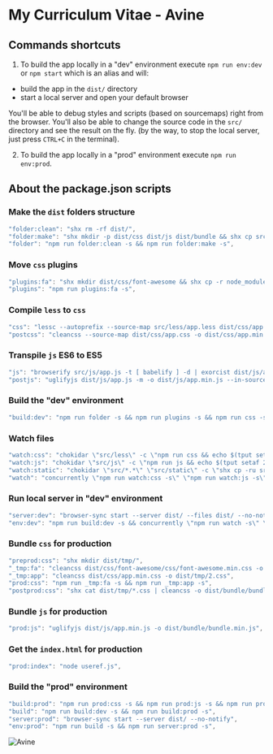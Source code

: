 # My Curriculum Vitae - Avine

## Commands shortcuts

1. To build the app locally in a "dev" environment execute `npm run env:dev` or `npm start` which is an alias and will:
  - build the app in the `dist/` directory
  - start a local server and open your default browser

You'll be able to debug styles and scripts (based on sourcemaps) right from the browser.
You'll also be able to change the source code in the `src/` directory and see the result on the fly.
(by the way, to stop the local server, just press `CTRL+C` in the terminal).

2. To build the app locally in a "prod" environment execute `npm run env:prod`.

## About the package.json scripts

### Make the `dist` folders structure

```javascript
"folder:clean": "shx rm -rf dist/",
"folder:make": "shx mkdir -p dist/css dist/js dist/bundle && shx cp src/*.* dist/ && shx cp -r src/static dist/",
"folder": "npm run folder:clean -s && npm run folder:make -s",
```

### Move `css` plugins

```javascript
"plugins:fa": "shx mkdir dist/css/font-awesome && shx cp -r node_modules/font-awesome/css/ node_modules/font-awesome/fonts/ dist/css/font-awesome/",
"plugins": "npm run plugins:fa -s",
```

### Compile `less` to `css`

```javascript
"css": "lessc --autoprefix --source-map src/less/app.less dist/css/app.css",
"postcss": "cleancss --source-map dist/css/app.css -o dist/css/app.min.css",
```

### Transpile `js` ES6 to ES5

```javascript
"js": "browserify src/js/app.js -t [ babelify ] -d | exorcist dist/js/app.js.map > dist/js/app.js",
"postjs": "uglifyjs dist/js/app.js -m -o dist/js/app.min.js --in-source-map dist/js/app.js.map --source-map filename=dist/js/app.min.js.map,url=app.min.js.map,root=app/js",

```

### Build the "dev" environment

```javascript
"build:dev": "npm run folder -s && npm run plugins -s && npm run css -s && npm run js -s",
```

### Watch files

```javascript
"watch:css": "chokidar \"src/less\" -c \"npm run css && echo $(tput setaf 2)css done$(tput sgr0)\"",
"watch:js": "chokidar \"src/js\" -c \"npm run js && echo $(tput setaf 2)js done$(tput sgr0)\"",
"watch:static": "chokidar \"src/*.*\" \"src/static\" -c \"shx cp -ru src/*.* src/static dist/ && echo $(tput setaf 2)static done$(tput sgr0)\"",
"watch": "concurrently \"npm run watch:css -s\" \"npm run watch:js -s\" \"npm run watch:static -s\"",
```

### Run local server in "dev" environment

```javascript
"server:dev": "browser-sync start --server dist/ --files dist/ --no-notify",
"env:dev": "npm run build:dev -s && concurrently \"npm run watch -s\" \"npm run server:dev -s\"",
```

### Bundle `css` for production

```javascript
"preprod:css": "shx mkdir dist/tmp/",
"_tmp:fa": "cleancss dist/css/font-awesome/css/font-awesome.min.css -o dist/tmp/1.css",
"_tmp:app": "cleancss dist/css/app.min.css -o dist/tmp/2.css",
"prod:css": "npm run _tmp:fa -s && npm run _tmp:app -s",
"postprod:css": "shx cat dist/tmp/*.css | cleancss -o dist/bundle/bundle.min.css --s0 && shx rm -r dist/tmp/",
```

### Bundle `js` for production

```javascript
"prod:js": "uglifyjs dist/js/app.min.js -o dist/bundle/bundle.min.js",
```

### Get the `index.html` for production

```javascript
"prod:index": "node useref.js",
```

### Build the "prod" environment

```javascript
"build:prod": "npm run prod:css -s && npm run prod:js -s && npm run prod:index -s",
"build": "npm run build:dev -s && npm run build:prod -s",
"server:prod": "browser-sync start --server dist/ --no-notify",
"env:prod": "npm run build -s && npm run server:prod -s",
```

![Avine](https://avine.io/cv/static/images/logos/logo-128.png)
